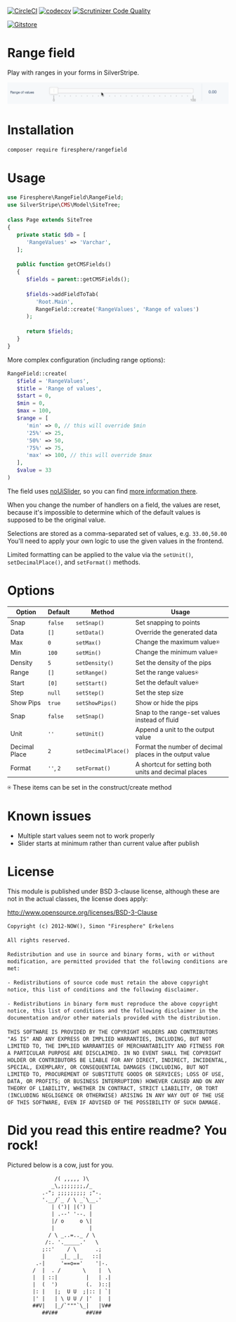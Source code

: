[![CircleCI](https://circleci.com/gh/Firesphere/silverstripe-rangefield.svg?style=svg)](https://circleci.com/gh/Firesphere/silverstripe-rangefield)
[![codecov](https://codecov.io/gh/Firesphere/silverstripe-rangefield/branch/master/graph/badge.svg)](https://codecov.io/gh/Firesphere/silverstripe-rangefield)
[![Scrutinizer Code Quality](https://scrutinizer-ci.com/g/Firesphere/silverstripe-rangefield/badges/quality-score.png?b=master)](https://scrutinizer-ci.com/g/Firesphere/silverstripe-rangefield/?branch=master)

[![Gitstore](https://enjoy.gitstore.app/repositories/badge-Firesphere/silverstripe-rangefield.svg)](https://enjoy.gitstore.app/repositories/Firesphere/silverstripe-rangefield)

# Range field

Play with ranges in your forms in SilverStripe.

![Demo animation](https://github.com/Firesphere/silverstripe-rangefield/raw/21fe0d3e5d2cfc4cc94183aaea594e39ba49c962/demo.gif)

# Installation

```sh
composer require firesphere/rangefield
```

# Usage

```php
use Firesphere\RangeField\RangeField;
use SilverStripe\CMS\Model\SiteTree;

class Page extends SiteTree
{
   private static $db = [
      'RangeValues' => 'Varchar',
   ];

   public function getCMSFields()
   {
      $fields = parent::getCMSFields();

      $fields->addFieldToTab(
         'Root.Main',
         RangeField::create('RangeValues', 'Range of values')
      );

      return $fields;
   }
}
```

More complex configuration (including range options):

```php
RangeField::create(
   $field = 'RangeValues',
   $title = 'Range of values',
   $start = 0,
   $min = 0,
   $max = 100,
   $range = [
      'min' => 0, // this will override $min
      '25%' => 25,
      '50%' => 50,
      '75%' => 75,
      'max' => 100, // this will override $max
   ],
   $value = 33
)
```

The field uses [noUiSlider](https://refreshless.com/nouislider), so you can find [more information there](https://github.com/leongersen/noUiSlider).

When you change the number of handlers on a field, the values are reset, because it's impossible to determine which of the default values is supposed to be the original value.

Selections are stored as a comma-separated set of values, e.g. `33.00,50.00` You'll need to apply your own logic to use the given values in the frontend.

Limited formatting can be applied to the value via the `setUnit()`, `setDecimalPlace()`, and `setFormat()` methods.

# Options

| Option        | Default   | Method              | Usage                                                   |
| ------------- | --------- | ------------------- | ------------------------------------------------------- |
| Snap          | `false`   | `setSnap()`         | Set snapping to points                                  |
| Data          | `[]`      | `setData()`         | Override the generated data                             |
| Max           | `0`       | `setMax()`          | Change the maximum value⍟                               |
| Min           | `100`     | `setMin()`          | Change the minimum value⍟                               |
| Density       | `5`       | `setDensity()`      | Set the density of the pips                             |
| Range         | `[]`      | `setRange()`        | Set the range values⍟                                   |
| Start         | `[0]`     | `setStart()`        | Set the default value⍟                                  |
| Step          | `null`    | `setStep()`         | Set the step size                                       |
| Show Pips     | `true`    | `setShowPips()`     | Show or hide the pips                                   |
| Snap          | `false`   | `setSnap()`         | Snap to the range-set values instead of fluid           |
| Unit          | `''`      | `setUnit()`         | Append a unit to the output value                       |
| Decimal Place | `2`       | `setDecimalPlace()` | Format the number of decimal places in the output value |
| Format        | `''`, `2` | `setFormat()`       | A shortcut for setting both units and decimal places    |

⍟ These items can be set in the construct/create method

# Known issues

- Multiple start values seem not to work properly
- Slider starts at minimum rather than current value after publish

# License

This module is published under BSD 3-clause license, although these are not in the actual classes, the license does apply:

http://www.opensource.org/licenses/BSD-3-Clause

```
Copyright (c) 2012-NOW(), Simon "Firesphere" Erkelens

All rights reserved.

Redistribution and use in source and binary forms, with or without modification, are permitted provided that the following conditions are met:

- Redistributions of source code must retain the above copyright notice, this list of conditions and the following disclaimer.

- Redistributions in binary form must reproduce the above copyright notice, this list of conditions and the following disclaimer in the documentation and/or other materials provided with the distribution.

THIS SOFTWARE IS PROVIDED BY THE COPYRIGHT HOLDERS AND CONTRIBUTORS "AS IS" AND ANY EXPRESS OR IMPLIED WARRANTIES, INCLUDING, BUT NOT LIMITED TO, THE IMPLIED WARRANTIES OF MERCHANTABILITY AND FITNESS FOR A PARTICULAR PURPOSE ARE DISCLAIMED. IN NO EVENT SHALL THE COPYRIGHT HOLDER OR CONTRIBUTORS BE LIABLE FOR ANY DIRECT, INDIRECT, INCIDENTAL, SPECIAL, EXEMPLARY, OR CONSEQUENTIAL DAMAGES (INCLUDING, BUT NOT LIMITED TO, PROCUREMENT OF SUBSTITUTE GOODS OR SERVICES; LOSS OF USE, DATA, OR PROFITS; OR BUSINESS INTERRUPTION) HOWEVER CAUSED AND ON ANY THEORY OF LIABILITY, WHETHER IN CONTRACT, STRICT LIABILITY, OR TORT (INCLUDING NEGLIGENCE OR OTHERWISE) ARISING IN ANY WAY OUT OF THE USE OF THIS SOFTWARE, EVEN IF ADVISED OF THE POSSIBILITY OF SUCH DAMAGE.
```

# Did you read this entire readme? You rock!

Pictured below is a cow, just for you.

```
               /( ,,,,, )\
              _\,;;;;;;;,/_
           .-"; ;;;;;;;;; ;"-.
           '.__/`_ / \ _`\__.'
              | (')| |(') |
              | .--' '--. |
              |/ o     o \|
              |           |
             / \ _..=.._ / \
            /:. '._____.'   \
           ;::'    / \      .;
           |     _|_ _|_   ::|
         .-|     '==o=='    '|-.
        /  |  . /       \    |  \
        |  | ::|         |   | .|
        |  (  ')         (.  )::|
        |: |   |;  U U  ;|:: | `|
        |' |   | \ U U / |'  |  |
        ##V|   |_/`"""`\_|   |V##
           ##V##         ##V##
```
